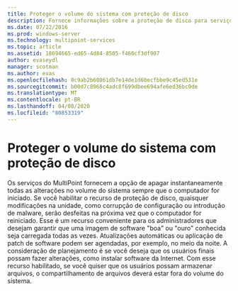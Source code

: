 ```yaml
---
title: Proteger o volume do sistema com proteção de disco
description: Fornece informações sobre a proteção de disco para serviços do MultiPoint
ms.date: 07/22/2016
ms.prod: windows-server
ms.technology: multipoint-services
ms.topic: article
ms.assetid: 18694665-ed65-4d84-8505-f460cf3df907
author: evaseydl
manager: scotman
ms.author: evas
ms.openlocfilehash: 0c9ab2b60861db7e14de1d60ecfbbe9c45ed531e
ms.sourcegitcommit: b00d7c8968c4adc8f699dbee694afe6ed36bc9de
ms.translationtype: MT
ms.contentlocale: pt-BR
ms.lasthandoff: 04/08/2020
ms.locfileid: "80853319"
---
```

# <a name="protecting-the-system-volume-with-disk-protection"></a>Proteger o volume do sistema com proteção de disco
Os serviços do MultiPoint fornecem a opção de apagar instantaneamente todas as alterações no volume do sistema sempre que o computador for iniciado. Se você habilitar o recurso de proteção de disco, quaisquer modificações na unidade, como corrupção de configuração ou introdução de malware, serão desfeitas na próxima vez que o computador for reiniciado. Esse é um recurso conveniente para os administradores que desejam garantir que uma imagem de software "boa" ou "ouro" conhecida seja carregada todas as vezes. Atualizações automáticas ou aplicação de patch de software podem ser agendadas, por exemplo, no meio da noite. A consideração de planejamento é se você deseja que os usuários finais possam fazer alterações, como instalar software da Internet. Com esse recurso habilitado, se você quiser que os usuários possam armazenar arquivos, o compartilhamento de arquivos deverá estar fora do volume do sistema.  
  
